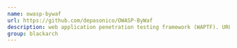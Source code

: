 ```yaml
---
name: owasp-bywaf
url: https://github.com/depasonico/OWASP-ByWaf
description: web application penetration testing framework (WAPTF). URL : https://github.com/depasonico/OWASP-ByWaf Groups : blackarch blackarch-webapp blackarch-scanner
group: blackarch
---
```

